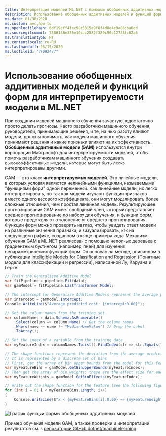 ```yaml
---
title: Интерпретация моделей ML.NET с помощью обобщенных аддитивных моделей
description: Использование обобщенных аддитивных моделей и функций форм для интерпретируемости модели в ML.NET
ms.date: 01/30/2020
ms.custom: mvc,how-to
ms.openlocfilehash: 6df19eff4fec98c5815a9f8f4d8e4e9a80cba6ed
ms.sourcegitcommit: 7588136e355e10cbc2582f389c90c127363c02a5
ms.translationtype: HT
ms.contentlocale: ru-RU
ms.lasthandoff: 03/15/2020
ms.locfileid: "77092477"
---
```

# <a name="use-generalized-additive-models-and-shape-functions-for-model-interpretability-in-mlnet"></a>Использование обобщенных аддитивных моделей и функций форм для интерпретируемости модели в ML.NET

При создании моделей машинного обучения зачастую недостаточно просто делать прогнозы. Часто разработчики машинного обучения, руководители, принимающие решения, и те, на чью работу влияют модели, должны понимать, как модели машинного обучения принимают решения и какие признаки влияют на их эффективность. **Обобщенные аддитивные модели (GAM)** используются внутри корпорации Майкрософт для интерпретируемости моделей, чтобы помочь разработчикам машинного обучения создавать высокоэффективные модели, которые могут быть легко интерпретированы другими.

GAM — это класс **интерпретируемых моделей**. Это линейные модели, в которых условия являются нелинейными функциями, называемыми "функциями форм" одной переменной. Как линейные модели, их легко интерпретировать, но так как модели изучают функции признаков вместо одного весового коэффициента, они могут моделировать более сложные отношения, чем простая линейная модель. Результирующее прогнозирование GAM имеет свободный член, который представляет среднее прогнозирование по набору для обучения, и функции форм, которые представляют отклонение от среднего прогнозирования. Функции форм можно проверить на глаз, чтобы увидеть ответ модели на различные значения признака, и визуализировать, как на следующем графике, созданном в конце примера кода. Механизм обучения GAM в ML.NET реализован с помощью неполных деревьев с градиентным бустингом (например, пней) для изучения непараметрических функций форм. Он основан на методе, описанном в публикации [Intelligible Models for Classification and Regression](https://www.cs.cornell.edu/~yinlou/papers/lou-kdd12.pdf) (Понятные модели для классификации и регрессии), написанной Лу, Каруана и Герке.

```csharp
// Train the Generalized Additive Model
var fitPipeline = pipeline.Fit(data);
var gamModel = fitPipeline.LastTransformer.Model;

// The intercept for Generalize Additive Models represent the average prediction for the training data
var intercept = gamModel.Intercept;
Console.WriteLine($"Average predicted cost: {intercept:0.00}");

// Get the column names from the training set
var columnNames = data.Schema.AsEnumerable()
    .Select(column => column.Name) // Get the column names
    .Where(name => name != "MedianHomeValue") // Drop the Label
    .ToArray();

// Get the index of a variable from the training data
var myFeatureIndex = columnNames.ToList().FindIndex(str => str.Equals("MyFeature"));

// The shape functions represent the deviation from the average prediction as a function of the feature value
// It is represented by a discrete set of bins
// First, get the array of bin upper bounds from the model for this feature
var myFeatureBins = gamModel.GetBinUpperBounds(myFeatureIndex);
// Then get the array of bin weights; these are the effect size for each bin
var myFeatureWeights = gamModel.GetBinEffects(myFeatureIndex);

// Write out the shape function for the feature (see the following figure for what this looks like)
for (int i = 0; i < myFeatureBins.Length; i++)
{
    Console.WriteLine($"x < {myFeatureBins[i]:0.00} => {myFeatureWeights[i]:0.000}");
}
```

![График функции формы обобщенных аддитивных моделей](./media/use-gams-for-model-explainability/gam-shape-function-graph.png)

Пример обучения модели GAM, а также проверки и интерпретации результатов см. в [репозитории GitHub dotnet/machinelearning](https://github.com/dotnet/machinelearning/blob/master/docs/samples/Microsoft.ML.Samples/Dynamic/GeneralizedAdditiveModels.cs).
